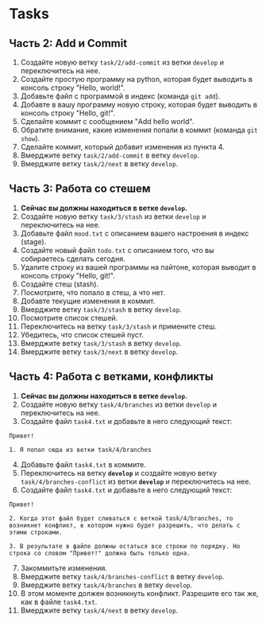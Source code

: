 # Tasks

## Часть 2: Add и Commit

1. Создайте новую ветку `task/2/add-commit` из ветки `develop` и переключитесь на нее.
2. Создайте простую программу на python, которая будет выводить в консоль строку "Hello, world!".
3. Добавьте файл с программой в индекс (команда `git add`).
4. Добавте в вашу программу новую строку, которая будет выводить в консоль строку "Hello, git!".
5. Сделайте коммит с сообщением "Add hello world".
6. Обратите внимание, какие изменения попали в коммит (команда `git show`).
7. Сделайте коммит, который добавит изменения из пункта 4.
8. Вмерджите ветку `task/2/add-commit` в ветку `develop`.
9. Вмерджите ветку `task/2/next` в ветку `develop`.

## Часть 3: Работа со стешем

1. **Сейчас вы должны находиться в ветке `develop`.**
2. Создайте новую ветку `task/3/stash` из ветки `develop` и переключитесь на нее.
3. Добавьте файл `mood.txt` с описанием вашего настроения в индекс (stage).
4. Создайте новый файл `todo.txt` с описанием того, что вы собираетесь сделать сегодня.
5. Удалите строку из вашей программы на пайтоне, которая выводит в консоль строку "Hello, git!".
6. Создайте стеш (stash).
7. Посмотрите, что попало в стеш, а что нет.
8. Добавте текущие изменения в коммит.
9. Вмерджите ветку `task/3/stash` в ветку `develop`.
10. Посмотрите список стешей.
11. Переключитесь на ветку `task/3/stash` и примените стеш.
12. Убедитесь, что список стешей пуст.
13. Вмерджите ветку `task/3/stash` в ветку `develop`.
14. Вмерджите ветку `task/3/next` в ветку `develop`.

## Часть 4: Работа с ветками, конфликты

1. **Сейчас вы должны находиться в ветке `develop`.**
2. Создайте новую ветку `task/4/branches` из ветки `develop` и переключитесь на нее.
3. Создайте файл `task4.txt` и добавьте в него следующий текст:

```
Привет!

1. Я попал сюда из ветки task/4/branches
```

4. Добавьте файл `task4.txt` в коммите.
5. Переключитесь на ветку **`develop`** и создайте новую ветку `task/4/branches-сonflict` из ветки **`develop`** и переключитесь на нее.
6. Создайте файл `task4.txt` и добавьте в него следующий текст:

```
Привет!

2. Когда этот файл будет сливаться с веткой task/4/branches, то возникнет конфликт, в котором нужно будет разрешить, что делать с этими строками.

3. В результате в файле должны остаться все строки по порядку. Но строка со словом "Привет!" должна быть только одна.
```

7. Закоммитьте изменения.
8. Вмерджите ветку `task/4/branches-сonflict` в ветку `develop`.
9. Вмерджите ветку `task/4/branches` в ветку `develop`.
10. В этом моменте должен возникнуть конфликт. Разрешите его так же, как в файле `task4.txt`.
11. Вмерджите ветку `task/4/next` в ветку `develop`.
